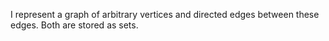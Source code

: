 I represent a graph of arbitrary vertices and directed edges between these edges. Both are stored as sets.